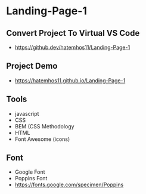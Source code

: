 # Landing-Page-1

## Convert Project To Virtual VS Code
- https://github.dev/hatemhos11/Landing-Page-1

## Project Demo
- https://hatemhos11.github.io/Landing-Page-1

## Tools
- javascript
- CSS
- BEM (CSS Methodology
- HTML
- Font Awesome (icons)

## Font
- Google Font 
- Poppins Font 
- https://fonts.google.com/specimen/Poppins


